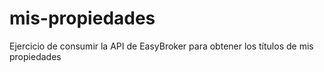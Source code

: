# mis-propiedades
Ejercicio de consumir la API de EasyBroker para obtener los títulos de mis propiedades
